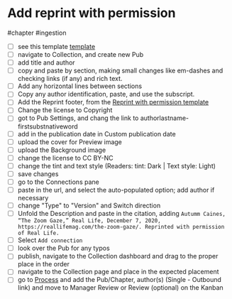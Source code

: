 # Add reprint with permission

#chapter #ingestion

- [ ] see this template [template](https://www.mediastudies.press/pub/authorlastname-firstsubstantivetitle/draft)
- [ ] navigate to Collection, and create new Pub
- [ ] add title and author
- [ ] copy and paste by section, making small changes like em-dashes and checking links (if any) and rich text.
- [ ] Add any horizontal lines between sections
- [ ] Copy any author identification, paste, and use the subscript. 
- [ ] Add the Reprint footer, from the [Reprint with permission template](https://www.mediastudies.press/pub/j7bs6jwh/draft)
- [ ] Change the license to Copyright
- [ ] got to Pub Settings, and chang the link to authorlastname-firstsubstnativeword
- [ ] add in the publication date in Custom publication date
- [ ] upload the cover for Preview image
- [ ] upload the Background image 
- [ ] change the license to CC BY-NC
- [ ] change the tint and text style (Readers: tint: Dark | Text style: Light)
- [ ] save changes
- [ ] go to the Connections pane
- [ ] paste in the url, and select the auto-populated option; add author if necessary
- [ ] change "Type" to "Version" and Switch direction
- [ ] Unfold the Description and paste in the citation, adding `Autumm Caines, “The Zoom Gaze,” Real Life, December 7, 2020, https://reallifemag.com/the-zoom-gaze/. Reprinted with permission of Real Life.`
- [ ] Select `Add connection`
- [ ] look over the Pub for any typos
- [ ] publish, navigate to the Collection dashboard and drag to the proper place in the order
- [ ] navigate to the Collection page and place in the expected placement
- [ ] go to [Process](x-icabmobile://x-callback-url/open?url=https://airtable.com/tblqaFC7NIu8c0kQW/viwmFAzlPEXfq7Us4?blocks=hide) and add the Pub/Chapter, author(s) (Single - Outbound link) and move to Manager Review or Review (optional) on the Kanban